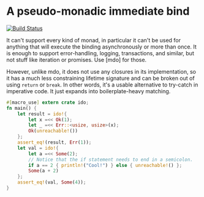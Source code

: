 A pseudo-monadic immediate bind
===============================

[![Build Status](https://travis-ci.org/notriddle/rust-ido.svg)](https://travis-ci.org/notriddle/rust-ido)

It can't support every kind of monad, in particular it can't be used for
anything that will execute the binding asynchronously or more than once.
It is enough to support error-handling, logging, transactions, and similar, but
not stuff like iteration or promises. Use [mdo] for those.

However, unlike mdo, it does not use any closures in its implementation, so it
has a much less constraining lifetime signature and can be broken out of using
`return` or `break`. In other words, it's a usable alternative to try-catch in
imperative code. It just expands into boilerplate-heavy matching.

```rust
#[macro_use] extern crate ido;
fn main() {
    let result = ido!{
        let x =<< Ok(1);
        let _ =<< Err::<usize, usize>(x);
        Ok(unreachable!())
    };
    assert_eq!(result, Err(1));
    let val = ido!{
        let a =<< Some(2);
        // Notice that the if statement needs to end in a semicolon.
        if a == 2 { println!("Cool!") } else { unreachable!() };
        Some(a + 2)
    };
    assert_eq!(val, Some(4));
}
```

